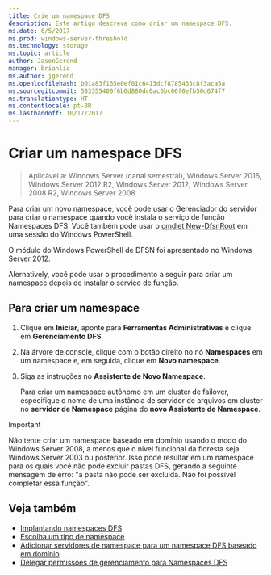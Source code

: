 ```yaml
---
title: Crie um namespace DFS
description: Este artigo descreve como criar um namespace DFS.
ms.date: 6/5/2017
ms.prod: windows-server-threshold
ms.technology: storage
ms.topic: article
author: JasonGerend
manager: brianlic
ms.author: jgerend
ms.openlocfilehash: b01a83f165e0ef01c6413dcf8785435c8f3aca5a
ms.sourcegitcommit: 583355400f6b0d880dc0ac6bc06f0efb50d674f7
ms.translationtype: HT
ms.contentlocale: pt-BR
ms.lasthandoff: 10/17/2017
---
```

# <a name="create-a-dfs-namespace"></a>Criar um namespace DFS

> Aplicável a: Windows Server (canal semestral), Windows Server 2016, Windows Server 2012 R2, Windows Server 2012, Windows Server 2008 R2, Windows Server 2008

Para criar um novo namespace, você pode usar o Gerenciador do servidor para criar o namespace quando você instala o serviço de função Namespaces DFS. Você também pode usar o [cmdlet New-DfsnRoot](https://docs.microsoft.com/powershell/module/dfsn/new-dfsnroot) em uma sessão do Windows PowerShell. 

O módulo do Windows PowerShell de DFSN foi apresentado no Windows Server 2012. 

Alernatively, você pode usar o procedimento a seguir para criar um namespace depois de instalar o serviço de função.

## <a name="to-create-a-namespace"></a>Para criar um namespace

1.  Clique em **Iniciar**, aponte para **Ferramentas Administrativas** e clique em **Gerenciamento DFS**.

2.  Na árvore de console, clique com o botão direito no nó **Namespaces** em um namespace e, em seguida, clique em **Novo namespace**.

3.  Siga as instruções no **Assistente de Novo Namespace**.

    Para criar um namespace autônomo em um cluster de failover, especifique o nome de uma instância de servidor de arquivos em cluster no **servidor de Namespace** página do **novo Assistente de Namespace**.

> [!IMPORTANT]
> Não tente criar um namespace baseado em domínio usando o modo do Windows Server 2008, a menos que o nível funcional da floresta seja Windows Server 2003 ou posterior. Isso pode resultar em um namespace para os quais você não pode excluir pastas DFS, gerando a seguinte mensagem de erro: "a pasta não pode ser excluída. Não foi possível completar essa função".

## <a name="see-also"></a>Veja também

-   [Implantando namespaces DFS](deploying-dfs-namespaces.md)
-   [Escolha um tipo de namespace](choose-a-namespace-type.md)
-   [Adicionar servidores de namespace para um namespace DFS baseado em domínio](add-namespace-servers-to-a-domain-based-dfs-namespace.md)
-   [Delegar permissões de gerenciamento para Namespaces DFS](delegate-management-permissions-for-dfs-namespaces.md)


